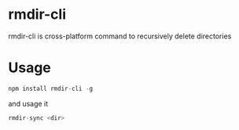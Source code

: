 # rmdir-cli
rmdir-cli is cross-platform command to recursively delete directories


# Usage
```javascript
npm install rmdir-cli -g
```

and usage it

```javascript
rmdir-sync <dir>
```